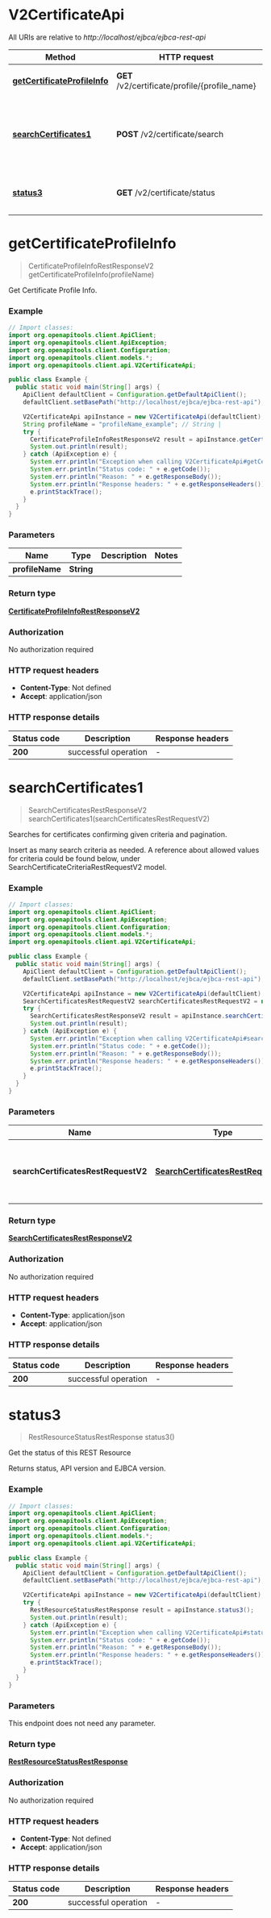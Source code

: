 # V2CertificateApi

All URIs are relative to *http://localhost/ejbca/ejbca-rest-api*

| Method | HTTP request | Description |
|------------- | ------------- | -------------|
| [**getCertificateProfileInfo**](V2CertificateApi.md#getCertificateProfileInfo) | **GET** /v2/certificate/profile/{profile_name} | Get Certificate Profile Info. |
| [**searchCertificates1**](V2CertificateApi.md#searchCertificates1) | **POST** /v2/certificate/search | Searches for certificates confirming given criteria and pagination. |
| [**status3**](V2CertificateApi.md#status3) | **GET** /v2/certificate/status | Get the status of this REST Resource |


<a name="getCertificateProfileInfo"></a>
# **getCertificateProfileInfo**
> CertificateProfileInfoRestResponseV2 getCertificateProfileInfo(profileName)

Get Certificate Profile Info.



### Example
```java
// Import classes:
import org.openapitools.client.ApiClient;
import org.openapitools.client.ApiException;
import org.openapitools.client.Configuration;
import org.openapitools.client.models.*;
import org.openapitools.client.api.V2CertificateApi;

public class Example {
  public static void main(String[] args) {
    ApiClient defaultClient = Configuration.getDefaultApiClient();
    defaultClient.setBasePath("http://localhost/ejbca/ejbca-rest-api");

    V2CertificateApi apiInstance = new V2CertificateApi(defaultClient);
    String profileName = "profileName_example"; // String | 
    try {
      CertificateProfileInfoRestResponseV2 result = apiInstance.getCertificateProfileInfo(profileName);
      System.out.println(result);
    } catch (ApiException e) {
      System.err.println("Exception when calling V2CertificateApi#getCertificateProfileInfo");
      System.err.println("Status code: " + e.getCode());
      System.err.println("Reason: " + e.getResponseBody());
      System.err.println("Response headers: " + e.getResponseHeaders());
      e.printStackTrace();
    }
  }
}
```

### Parameters

| Name | Type | Description  | Notes |
|------------- | ------------- | ------------- | -------------|
| **profileName** | **String**|  | |

### Return type

[**CertificateProfileInfoRestResponseV2**](CertificateProfileInfoRestResponseV2.md)

### Authorization

No authorization required

### HTTP request headers

 - **Content-Type**: Not defined
 - **Accept**: application/json

### HTTP response details
| Status code | Description | Response headers |
|-------------|-------------|------------------|
| **200** | successful operation |  -  |

<a name="searchCertificates1"></a>
# **searchCertificates1**
> SearchCertificatesRestResponseV2 searchCertificates1(searchCertificatesRestRequestV2)

Searches for certificates confirming given criteria and pagination.

Insert as many search criteria as needed. A reference about allowed values for criteria could be found below, under SearchCertificateCriteriaRestRequestV2 model.

### Example
```java
// Import classes:
import org.openapitools.client.ApiClient;
import org.openapitools.client.ApiException;
import org.openapitools.client.Configuration;
import org.openapitools.client.models.*;
import org.openapitools.client.api.V2CertificateApi;

public class Example {
  public static void main(String[] args) {
    ApiClient defaultClient = Configuration.getDefaultApiClient();
    defaultClient.setBasePath("http://localhost/ejbca/ejbca-rest-api");

    V2CertificateApi apiInstance = new V2CertificateApi(defaultClient);
    SearchCertificatesRestRequestV2 searchCertificatesRestRequestV2 = new SearchCertificatesRestRequestV2(); // SearchCertificatesRestRequestV2 | Collection of search criterias and pagination information.
    try {
      SearchCertificatesRestResponseV2 result = apiInstance.searchCertificates1(searchCertificatesRestRequestV2);
      System.out.println(result);
    } catch (ApiException e) {
      System.err.println("Exception when calling V2CertificateApi#searchCertificates1");
      System.err.println("Status code: " + e.getCode());
      System.err.println("Reason: " + e.getResponseBody());
      System.err.println("Response headers: " + e.getResponseHeaders());
      e.printStackTrace();
    }
  }
}
```

### Parameters

| Name | Type | Description  | Notes |
|------------- | ------------- | ------------- | -------------|
| **searchCertificatesRestRequestV2** | [**SearchCertificatesRestRequestV2**](SearchCertificatesRestRequestV2.md)| Collection of search criterias and pagination information. | [optional] |

### Return type

[**SearchCertificatesRestResponseV2**](SearchCertificatesRestResponseV2.md)

### Authorization

No authorization required

### HTTP request headers

 - **Content-Type**: application/json
 - **Accept**: application/json

### HTTP response details
| Status code | Description | Response headers |
|-------------|-------------|------------------|
| **200** | successful operation |  -  |

<a name="status3"></a>
# **status3**
> RestResourceStatusRestResponse status3()

Get the status of this REST Resource

Returns status, API version and EJBCA version.

### Example
```java
// Import classes:
import org.openapitools.client.ApiClient;
import org.openapitools.client.ApiException;
import org.openapitools.client.Configuration;
import org.openapitools.client.models.*;
import org.openapitools.client.api.V2CertificateApi;

public class Example {
  public static void main(String[] args) {
    ApiClient defaultClient = Configuration.getDefaultApiClient();
    defaultClient.setBasePath("http://localhost/ejbca/ejbca-rest-api");

    V2CertificateApi apiInstance = new V2CertificateApi(defaultClient);
    try {
      RestResourceStatusRestResponse result = apiInstance.status3();
      System.out.println(result);
    } catch (ApiException e) {
      System.err.println("Exception when calling V2CertificateApi#status3");
      System.err.println("Status code: " + e.getCode());
      System.err.println("Reason: " + e.getResponseBody());
      System.err.println("Response headers: " + e.getResponseHeaders());
      e.printStackTrace();
    }
  }
}
```

### Parameters
This endpoint does not need any parameter.

### Return type

[**RestResourceStatusRestResponse**](RestResourceStatusRestResponse.md)

### Authorization

No authorization required

### HTTP request headers

 - **Content-Type**: Not defined
 - **Accept**: application/json

### HTTP response details
| Status code | Description | Response headers |
|-------------|-------------|------------------|
| **200** | successful operation |  -  |

